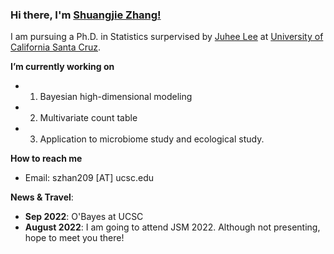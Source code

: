 
### Hi there, I'm [Shuangjie Zhang!](https://shuangjiezhang.netlify.app)

I am pursuing a Ph.D. in Statistics surpervised by [Juhee Lee](https://engineering.ucsc.edu/people/juheelee) at [University of California Santa Cruz](https://www.ucsc.edu/).

**I’m currently working on** 
- 1. Bayesian high-dimensional modeling
- 2. Multivariate count table
- 3. Application to microbiome study and ecological study. 

**How to reach me**
- Email: szhan209 [AT] ucsc.edu

**News & Travel**:

- **Sep 2022**: O'Bayes at UCSC
- **August 2022**: I am going to attend JSM 2022. Although not presenting, hope to meet you there!
